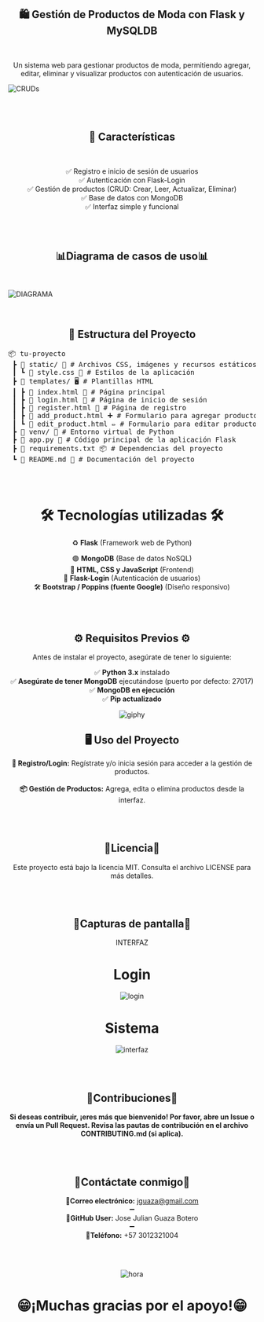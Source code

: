 <h2 align="center">🛍️ Gestión de Productos de Moda con Flask y MySQLDB  </h2> 
<br>
<p align="center">Un sistema web para gestionar productos de moda, permitiendo agregar, editar, eliminar y visualizar productos con autenticación de usuarios.</p>

![CRUDs](https://github.com/user-attachments/assets/617254db-24f4-450b-8694-4ffaee62af2c)


<br>
<br>
<h2 align="center">🚀 Características </h2>
<br>

<p align="center">✅ Registro e inicio de sesión de usuarios  <br>
✅ Autenticación con Flask-Login   <br>
✅ Gestión de productos (CRUD: Crear, Leer, Actualizar, Eliminar)  <br> 
✅ Base de datos con MongoDB   <br>
✅ Interfaz simple y funcional </p>

<br>
<br>
<h2 align="center">📊Diagrama de casos de uso📊</h2> 
<br>

![DIAGRAMA](https://github.com/user-attachments/assets/ca714349-181c-4372-8936-89411c279d63)

<br>
<h2 align="center">📂 Estructura del Proyecto</h2>

<p align="center">
    <pre>
📦 tu-proyecto  
 ┣ 📂 static/ 🎨 # Archivos CSS, imágenes y recursos estáticos  
 ┃ ┗ 📜 style.css 🎨 # Estilos de la aplicación  
 ┣ 📂 templates/ 🖥️ # Plantillas HTML  
 ┃ ┣ 📜 index.html 📄 # Página principal  
 ┃ ┣ 📜 login.html 🔑 # Página de inicio de sesión  
 ┃ ┣ 📜 register.html 📝 # Página de registro  
 ┃ ┣ 📜 add_product.html ➕ # Formulario para agregar productos  
 ┃ ┗ 📜 edit_product.html ✏️ # Formulario para editar productos  
 ┣ 📂 venv/ 🐍 # Entorno virtual de Python  
 ┣ 📜 app.py 🚀 # Código principal de la aplicación Flask  
 ┣ 📜 requirements.txt 📦 # Dependencias del proyecto  
 ┗ 📜 README.md 📖 # Documentación del proyecto  
    </pre>
</p>
<br>



<div align="center">

  # 🛠️ Tecnologías utilizadas 🛠️  

  ♻️ **Flask** (Framework web de Python)  

   🟣 **MongoDB** (Base de datos NoSQL)  
   🎨 **HTML, CSS y JavaScript** (Frontend)  
   🔐 **Flask-Login** (Autenticación de usuarios)  
   🛠 **Bootstrap / Poppins (fuente Google)** (Diseño responsivo)  

</div>


    
<br>
<br>

<div align="center">

## ⚙️ Requisitos Previos ⚙️  

Antes de instalar el proyecto, asegúrate de tener lo siguiente:  

✅ **Python 3.x** instalado  
✅ **Asegúrate de tener MongoDB** ejecutándose (puerto por defecto: 27017)  
✅ **MongoDB en ejecución**  
✅ **Pip actualizado**  

![giphy](https://github.com/user-attachments/assets/eff836c8-c030-4124-b24f-c82aea30cb3f)




<div align="center">

<h2>🖥️ Uso del Proyecto</h2>

<p>
  <strong>🔐 Registro/Login:</strong>  
  Regístrate y/o inicia sesión para acceder a la gestión de productos.  
  <br><br>
  <strong>📦 Gestión de Productos:</strong>  
  Agrega, edita o elimina productos desde la interfaz.
</p>

</div>



<br>
<br>

<h2 align="center">📜Licencia📜</h2>  

<p align="center">Este proyecto está bajo la licencia MIT. Consulta el archivo LICENSE para más detalles.</p>

<br>
<br>

<h2 align="center">📸Capturas de pantalla📸</h2> 

<p align="center">INTERFAZ</p>
<h1 align="center">Login</h1>

![login](https://github.com/user-attachments/assets/e1130d62-f4d5-47bc-86bc-c9a8454edce6)
<h1 align="center">Sistema</h1>

![interfaz](https://github.com/user-attachments/assets/522a843b-312f-49d2-9761-c3539f716059)



<br>
<br>

<h2 align="center">🤝Contribuciones🤝</h2> 

**<p align="center">Si deseas contribuir, ¡eres más que bienvenido! Por favor, abre un **Issue** o envía un **Pull Request**. Revisa las pautas de contribución en el archivo CONTRIBUTING.md (si aplica).**</p>

<br>
<br>

<h2 align="center">📎Contáctate conmigo📎</h2>

**<p align="center">📧Correo electrónico:** jguaza@gmail.com<br>➖<br>
**🔑GitHub User:** Jose Julian Guaza Botero <br>➖<br>
**📲Teléfono:** +57 3012321004
</p>

<br>
<br>

![hora](https://github.com/user-attachments/assets/2b695dc2-f0a6-4bba-a705-871e3064898b)



**<h1 align="center">😁¡Muchas gracias por el apoyo!😁</h1>**
